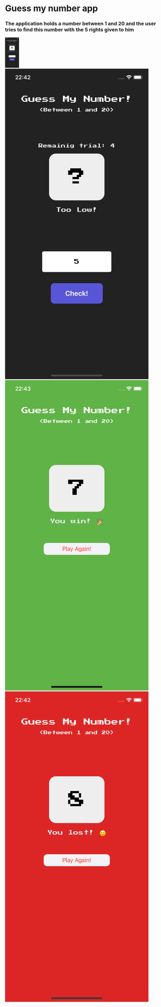 #  Guess my number app
### The application holds a number between 1 and 20 and the user tries to find this number with the 5 rights given to him

<img src="./GuessMyNumber/ScreenShots/homeScreen.png" alt="app photo" height="100px" /> <img src="./GuessMyNumber/ScreenShots/guessScreen.png" alt="app photo" /> <img src="./GuessMyNumber/ScreenShots/victoryScreen.png" alt="app photo" /> <img src="./GuessMyNumber/ScreenShots/lostScreen.png" alt="app photo" />
